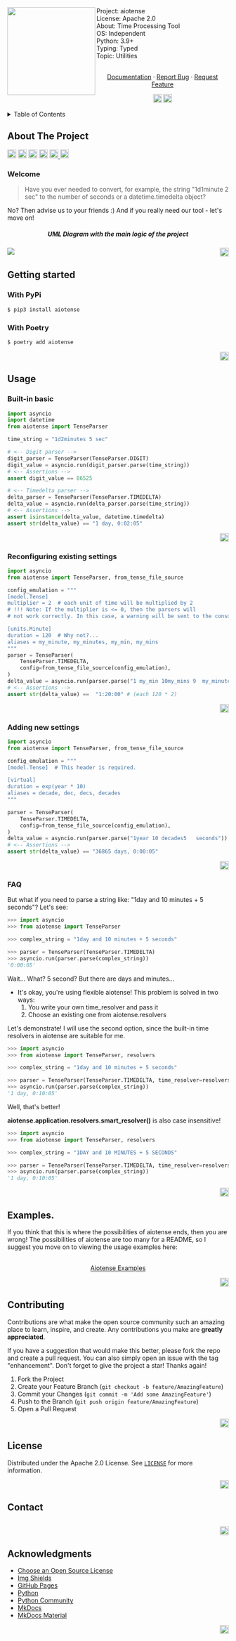 <div id="top"></div>
<img src="assets/tense-logo.jpg" align="left" width="200px"/>
Project: aiotense
<br>
License: Apache 2.0
<br>
About: Time Processing Tool
<br>
OS: Independent
<br>
Python: 3.9+
<br>
Typing: Typed
<br>
Topic: Utilities
<br />
    <p align="center">
    <br />
    <a href="https://animatea.github.io/aiotense/">Documentation</a>
    ·
    <a href="https://github.com/Animatea/aiotense/issues">Report Bug</a>
    ·
    <a href="https://github.com/Animatea/aiotense/issues">Request Feature</a>
    </p>
<div id="top"></div>
<p align="center">
   <a href="i18n/ua_README.md"><img height="20" src="https://img.shields.io/badge/language-ua-green?style=social&logo=googletranslate"></a>
   <a href="i18n/ru_README.md"><img height="20" src="https://img.shields.io/badge/language-ru-green?style=social&logo=googletranslate"></a>
</p>
<details>
  <summary>Table of Contents</summary>
  <ol>
    <li>
      <a href="#about-the-project">About The Project</a>
      <ul>
        <li><a href="#welcome">Welcome</a></li>
      </ul>
    </li>
    <li>
      <a href="#getting-started">Getting Started</a>
      <ul>
        <li><a href="#with-pypi">With PyPi</a></li>
        <li><a href="#with-poetry">With Poetry</a></li>
      </ul>
    </li>
    <li>
      <a href="#usage">Usage</a>
      <ul>
        <li><a href="#built-in-basic">Built-in basics</a></li>
        <li><a href="#reconfiguring-existing-settings">Reconfiguring existing settings</a></li>
        <li><a href="#adding-new-settings">Adding new settings</a></li>
        <li><a href="#faq">FAQ</a></li>
      </ul>
    </li>
    <li><a href="#examples">Examples</a></li>
    <li><a href="#contributing">Contributing</a></li>
    <li><a href="#license">License</a></li>
    <li><a href="#contact">Contact</a></li>
    <li><a href="#acknowledgments">Acknowledgments</a></li>
  </ol>
</details>

## About The Project
<a href="https://circleci.com/gh/Animatea/aiotense/tree/main"><img height="20" src="https://circleci.com/gh/Animatea/aiotense/tree/main.svg?style=svg&circle-token=066eb74fc70db6eeaa6df5ade9e3d2df131b1de1"></a>
<a href="https://pypi.org/project/python-multibar/"><img height="20" alt="Pypi" src="https://img.shields.io/pypi/v/aiotense"></a>
<a href="https://pypi.org/project/mypy/"><img height="20" alt="Mypy badge" src="http://www.mypy-lang.org/static/mypy_badge.svg"></a>
<a href="https://github.com/psf/black"><img height="20" alt="Black" src="https://img.shields.io/badge/code%20style-black-000000.svg"></a>
<a href="https://pycqa.github.io/isort/"><img height="20" alt="Supported python versions" src="https://img.shields.io/badge/%20imports-isort-%231674b1?style=flat&labelColor=ef8336">
<a href="https://pypi.org/project/python-multibar/"><img height="20" alt="Versions" src="https://img.shields.io/pypi/pyversions/aiotense"></a>

### Welcome
> Have you ever needed to convert, for example, the string "1d1minute 2 sec" 
to the number of seconds or a datetime.timedelta object?

No? Then advise us to your friends :) And if you really need our tool - let's move on!
<h5 align="center">UML Diagram with the main logic of the project</h5>
<img src="assets/tense-uml.jpg" align="left"/>

<p align="right"><a href="#top"><img height="20" src="https://img.shields.io/badge/back_to-top-green?style=social&logo=github"></a></p>

## Getting started
### With PyPi
```bash
$ pip3 install aiotense
```

### With Poetry
```bash
$ poetry add aiotense
```
<p align="right"><a href="#top"><img height="20" src="https://img.shields.io/badge/back_to-top-green?style=social&logo=github"></a></p>

## Usage
### Built-in basic
```py
import asyncio
import datetime
from aiotense import TenseParser

time_string = "1d2minutes 5 sec"

# <-- Digit parser -->
digit_parser = TenseParser(TenseParser.DIGIT)
digit_value = asyncio.run(digit_parser.parse(time_string))
# <-- Assertions -->
assert digit_value == 86525

# <-- Timedelta parser -->
delta_parser = TenseParser(TenseParser.TIMEDELTA)
delta_value = asyncio.run(delta_parser.parse(time_string))
# <-- Assertions -->
assert isinstance(delta_value, datetime.timedelta)
assert str(delta_value) == "1 day, 0:02:05"
```
<p align="right"><a href="#top"><img height="20" src="https://img.shields.io/badge/back_to-top-green?style=social&logo=github"></a></p>

### Reconfiguring existing settings
```py
import asyncio
from aiotense import TenseParser, from_tense_file_source

config_emulation = """
[model.Tense]
multiplier = 2  # each unit of time will be multiplied by 2
# !!! Note: If the multiplier is <= 0, then the parsers will 
# not work correctly. In this case, a warning will be sent to the console.

[units.Minute]
duration = 120  # Why not?...
aliases = my_minute, my_minutes, my_min, my_mins
"""
parser = TenseParser(
    TenseParser.TIMEDELTA,
    config=from_tense_file_source(config_emulation),
)
delta_value = asyncio.run(parser.parse("1 my_min 10my_mins 9  my_minutes"))
# <-- Assertions -->
assert str(delta_value) ==  "1:20:00" # (each 120 * 2)
```
<p align="right"><a href="#top"><img height="20" src="https://img.shields.io/badge/back_to-top-green?style=social&logo=github"></a></p>

### Adding new settings
```py
import asyncio
from aiotense import TenseParser, from_tense_file_source

config_emulation = """
[model.Tense]  # This header is required.

[virtual]
duration = exp(year * 10)
aliases = decade, dec, decs, decades
"""

parser = TenseParser(
    TenseParser.TIMEDELTA,
    config=from_tense_file_source(config_emulation),
)
delta_value = asyncio.run(parser.parse("1year 10 decades5   seconds"))
# <-- Assertions -->
assert str(delta_value) == "36865 days, 0:00:05"
```
<p align="right"><a href="#top"><img height="20" src="https://img.shields.io/badge/back_to-top-green?style=social&logo=github"></a></p>

### FAQ
But what if you need to parse a string like: "1day and 10 minutes + 5 seconds"?
Let's see:
```py
>>> import asyncio
>>> from aiotense import TenseParser

>>> complex_string = "1day and 10 minutes + 5 seconds"

>>> parser = TenseParser(TenseParser.TIMEDELTA)
>>> asyncio.run(parser.parse(complex_string))
'0:00:05'
```
Wait... What? 5 second? But there are days and minutes...
- It's okay, you're using flexible aiotense! This problem is solved in two ways:
  1) You write your own time_resolver and pass it
  2) Choose an existing one from aiotense.resolvers

Let's demonstrate!
I will use the second option, since the built-in time resolvers in aiotense are suitable for me.
```py
>>> import asyncio
>>> from aiotense import TenseParser, resolvers

>>> complex_string = "1day and 10 minutes + 5 seconds"

>>> parser = TenseParser(TenseParser.TIMEDELTA, time_resolver=resolvers.smart_resolver)
>>> asyncio.run(parser.parse(complex_string)) 
'1 day, 0:10:05'
```
Well, that's better!

**aiotense.application.resolvers.smart_resolver()** is also case insensitive!
```py
>>> import asyncio
>>> from aiotense import TenseParser, resolvers

>>> complex_string = "1DAY and 10 MINUTES + 5 SECONDS"

>>> parser = TenseParser(TenseParser.TIMEDELTA, time_resolver=resolvers.smart_resolver)
>>> asyncio.run(parser.parse(complex_string)) 
'1 day, 0:10:05'
```

<p align="right"><a href="#top"><img height="20" src="https://img.shields.io/badge/back_to-top-green?style=social&logo=github"></a></p>

## Examples.
If you think that this is where the possibilities of aiotense ends, then you are wrong! 
The possibilities of aiotense are too many for a README, so I suggest you move on to viewing 
the usage examples here:
<p align="center">
<br />
<a href="https://github.com/Animatea/aiotense/tree/main/examples">Aiotense Examples</a>
</p>
<p align="right"><a href="#top"><img height="20" src="https://img.shields.io/badge/back_to-top-green?style=social&logo=github"></a></p>

## Contributing

Contributions are what make the open source community such an amazing place to learn, inspire, and create. Any contributions you make are **greatly appreciated**.

If you have a suggestion that would make this better, please fork the repo and create a pull request. You can also simply open an issue with the tag "enhancement".
Don't forget to give the project a star! Thanks again!

1. Fork the Project
2. Create your Feature Branch (`git checkout -b feature/AmazingFeature`)
3. Commit your Changes (`git commit -m 'Add some AmazingFeature'`)
4. Push to the Branch (`git push origin feature/AmazingFeature`)
5. Open a Pull Request
<p align="right"><a href="#top"><img height="20" src="https://img.shields.io/badge/back_to-top-green?style=social&logo=github"></a></p>

<!-- LICENSE -->
## License

Distributed under the Apache 2.0 License. See [`LICENSE`](https://github.com/Animatea/aiotense/blob/main/LICENSE) for more information.

<p align="right"><a href="#top"><img height="20" src="https://img.shields.io/badge/back_to-top-green?style=social&logo=github"></a></p>


<!-- CONTACT -->
## Contact
<div align="left">
    <a href="https://discord.com/invite/KKUFRZCt4f"><img src="https://discordapp.com/api/guilds/744099317836677161/widget.png?style=banner4" alt="" /></a>
</div>

<p align="right"><a href="#top"><img height="20" src="https://img.shields.io/badge/back_to-top-green?style=social&logo=github"></a></p>


## Acknowledgments
* [Choose an Open Source License](https://choosealicense.com)
* [Img Shields](https://shields.io)
* [GitHub Pages](https://pages.github.com)
* [Python](https://www.python.org)
* [Python Community](https://www.python.org/community/)
* [MkDocs](https://www.mkdocs.org)
* [MkDocs Material](https://squidfunk.github.io/mkdocs-material/)

<p align="right"><a href="#top"><img height="20" src="https://img.shields.io/badge/back_to-top-green?style=social&logo=github"></a></p>
